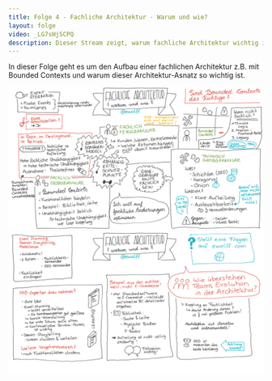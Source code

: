 ```yaml
---
title: Folge 4 - Fachliche Architektur - Warum und wie?
layout: folge
video: _LG7sHjSCPQ
description: Dieser Stream zeigt, warum fachliche Architektur wichtig ist und wie man sie aufbauen kann.
---
```


In dieser Folge geht es um den Aufbau einer fachlichen Architektur
z.B. mit Bounded Contexts und warum dieser Architektur-Asnatz so
wichtig ist.

![Sketchnote 1](folge4.png "Sketchnote")
![Sketchnote 2](folge4-1.png "Sketchnote")
